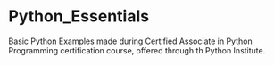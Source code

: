 # Python_Essentials
Basic Python Examples made during Certified Associate in Python Programming certification course, offered through th Python Institute.
